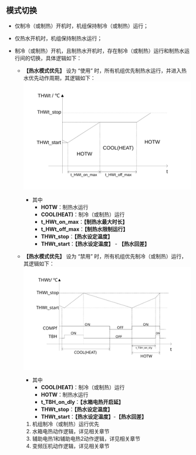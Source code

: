 <!-- 注意事项 -->
<!-- 起始分级标题：##（二级标题） -->

## 模式切换

- 仅制冷（或制热）开机时，机组保持制冷（或制热）运行；
- 仅热水开机时，机组保持制热水运行；
- 制冷（或制热）开机，且制热水开机时，存在制冷（或制热）运行和制热水运行间的切换，具体逻辑如下：

  - **【热水模式优先】** 设为 “使用” 时，所有机组优先制热水运行，并进入热水优先动作周期，其逻辑如下：
    ![空调&热水模式切换-热水模式优先-使用](.img/空调&热水模式切换-热水模式优先-使用.svg)

    - 其中
      - **HOTW**：制热水运行
      - **COOL(HEAT)**：制冷（或制热）运行
      - **t_HWt_on_max**：**【制热水最大时长】**
      - **t_HWt_off_max**：**【制热水限制运行】**
      - **THWt_stop**：**【热水设定温度】**
      - **THWt_start**：**【热水设定温度】** - **【热水回差】**

  - **【热水模式优先】** 设为 “禁用” 时，所有机组优先制冷（或制热）运行，其逻辑如下：
    ![空调&热水模式切换-热水模式优先-禁用](.img/空调&热水模式切换-热水模式优先-禁用.svg)

    - 其中
      - **COOL(HEAT)**：制冷（或制热）运行
      - **HOTW**：制热水运行
      - **t_TBH_on_dly**：**【水箱电热开启延】**
      - **THWt_stop**：**【热水设定温度】**
      - **THWt_start**：**【热水设定温度】**-**【热水回差】**

    1. 机组制冷（或制热）运行优先
    2. 水箱电热动作逻辑，详见相关章节
    3. 辅助电热1和辅助电热2动作逻辑，详见相关章节
    4. 变频压机动作逻辑，详见相关章节
  